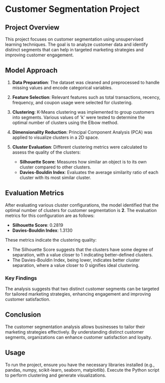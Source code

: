 # Customer Segmentation Project

## Project Overview

This project focuses on customer segmentation using unsupervised learning techniques. The goal is to analyze customer data and identify distinct segments that can help in targeted marketing strategies and improving customer engagement.

## Model Approach

1. **Data Preparation**: The dataset was cleaned and preprocessed to handle missing values and encode categorical variables.

2. **Feature Selection**: Relevant features such as total transactions, recency, frequency, and coupon usage were selected for clustering.

3. **Clustering**: K-Means clustering was implemented to group customers into segments. Various values of 'k' were tested to determine the optimal number of clusters using the Elbow method.

4. **Dimensionality Reduction**: Principal Component Analysis (PCA) was applied to visualize clusters in a 2D space.

5. **Cluster Evaluation**: Different clustering metrics were calculated to assess the quality of the clusters:
   - **Silhouette Score**: Measures how similar an object is to its own cluster compared to other clusters.
   - **Davies-Bouldin Index**: Evaluates the average similarity ratio of each cluster with its most similar cluster.


## Evaluation Metrics

After evaluating various cluster configurations, the model identified that the optimal number of clusters for customer segmentation is **2**. The evaluation metrics for this configuration are as follows:

- **Silhouette Score**: 0.2819
- **Davies-Bouldin Index**: 1.3130

These metrics indicate the clustering quality:
- The Silhouette Score suggests that the clusters have some degree of separation, with a value closer to 1 indicating better-defined clusters.
- The Davies-Bouldin Index, being lower, indicates better cluster separation, where a value closer to 0 signifies ideal clustering.

### Key Findings
The analysis suggests that two distinct customer segments can be targeted for tailored marketing strategies, enhancing engagement and improving customer satisfaction.

## Conclusion

The customer segmentation analysis allows businesses to tailor their marketing strategies effectively. By understanding distinct customer segments, organizations can enhance customer satisfaction and loyalty.

## Usage

To run the project, ensure you have the necessary libraries installed (e.g., pandas, numpy, scikit-learn, seaborn, matplotlib). Execute the Python script to perform clustering and generate visualizations.
